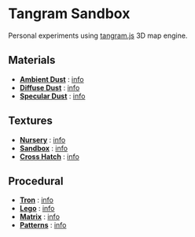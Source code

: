 # Tangram Sandbox

Personal experiments using [tangram.js](https://github.com/tangrams/tangram) 3D map engine.

## Materials
* [**Ambient Dust**](tangram.html?styles/ambient-dust.yaml) : [info](tangram.html?styles/ambient-dust)
* [**Diffuse Dust**](tangram.html?styles/diffuse-dust.yaml) : [info](tangram.html?styles/diffuse-dust)
* [**Specular Dust**](tangram.html?styles/specular-dust.yaml) : [info](tangram.html?styles/specular-dust)

## Textures
* [**Nursery**](tangram.html?styles/nursery.yaml) : [info](tangram.html?styles/nursery)
* [**Sandbox**](tangram.html?styles/sandbox.yaml) : [info](tangram.html?styles/sandbox)
* [**Cross Hatch**](tangram.html?styles/crosshatch.yaml) : [info](tangram.html?styles/crosshatch)

## Procedural 

* [**Tron**](tangram.html?styles/tron.yaml) : [info](tangram.html?styles/tron)
* [**Lego**](tangram.html?styles/lego.yaml) : [info](tangram.html?styles/lego)
* [**Matrix**](tangram.html?styles/matrix.yaml) : [info](tangram.html?styles/matrix)
* [**Patterns**](tangram.html?styles/patterns.yaml) : [info](tangram.html?styles/patterns)

